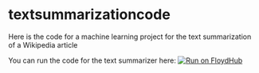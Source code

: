 # textsummarizationcode
Here is the code for a machine learning project for the text summarization of a Wikipedia article

You can run the code for the text summarizer here:  [![Run on FloydHub](https://static.floydhub.com/button/button-small.svg)](https://floydhub.com/run)
